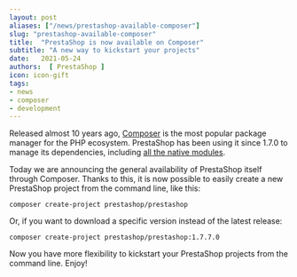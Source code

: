 ```yaml
---
layout: post
aliases: ["/news/prestashop-available-composer"]
slug: "prestashop-available-composer"
title:  "PrestaShop is now available on Composer"
subtitle: "A new way to kickstart your projects"
date:   2021-05-24
authors:  [ PrestaShop ]
icon: icon-gift
tags:
- news
- composer
- development
---
```


Released almost 10 years ago, [Composer](https://getcomposer.org/) is the most popular package manager for the PHP ecosystem. PrestaShop has been using it since 1.7.0 to manage its dependencies, including [all the native modules](https://devdocs.prestashop.com/1.7/development/native-modules/).

Today we are announcing the general availability of PrestaShop itself through Composer. Thanks to this, it is now possible to easily create a new PrestaShop project from the command line, like this:

```
composer create-project prestashop/prestashop
```

Or, if you want to download a specific version instead of the latest release:

```
composer create-project prestashop/prestashop:1.7.7.0
```

Now you have more flexibility to kickstart your PrestaShop projects from the command line. Enjoy!
